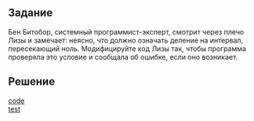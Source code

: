 ## Задание

Бен Битобор, системный программист-эксперт, смотрит через плечо Лизы и замечает: неясно, что должно означать деление на интервал, пересекающий ноль. Модифицируйте код Лизы так, чтобы программа проверяла это условие и сообщала об ошибке, если оно возникает.

## Решение
[code](../../src/chapter02/solution_10.rkt)  
[test](../../test/chapter02/test_10.rkt)